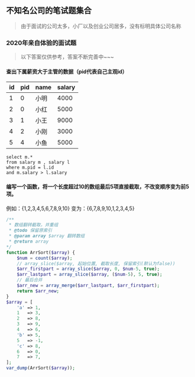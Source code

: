 ## 不知名公司的笔试题集合
> 由于面试的公司太多，小厂以及创业公司居多，没有标明具体公司名称

### 2020年亲自体验的面试题

> 以下答案仅供参考，答案不断完善中~~~

#### 查出下属薪资大于主管的数据（pid代表自己主观id）
|id|pid|name|salary|
|-----|-----|----- |----- |
|1  |0  |小明 |4000|
|2  |0  |小红|5000|
|3  |1  |小王|9000|
|4  |2  |小刚|3000|
|5  |4  |小鱼|5000|

```mysql
select m.*
from salary m , salary l
where m.pid = l.id
and m.salary > l.salary
```

#### 编写一个函数，将一个长度超过10的数组最后5项直接截取，不改变顺序变为前5项。
例如：{1,2,3,4,5,6,7,8,9,10}
变为：{6,7,8,9,10,1,2,3,4,5}

```php
/**
 * 数组翻转截取，并重组
 * @todo 保留原索引
 * @param array $array 翻转数组
 * @return array
*/
function ArrSort($array) {
    $num = count($array);
    // array_slice($array, 起始位置, 截取长度, 保留索引(默认为false))
    $arr_firstpart = array_slice($array, 0, $num-5, true);
    $arr_lastpart = array_slice($array, ($num-5), 5, true);
    // 最后合并
    $arr_new = array_merge($arr_lastpart, $arr_firstpart);
    return $arr_new;
}
$array = [
    'a' => 1,
    1   => 3,
    2   => 8,
    3   => 9,
    4   => 6,
    'b' => 5,
    5   => -1,
    'c' => 8,
    6   => 0,
    7   => 7,
];
var_dump(ArrSort($array));
```